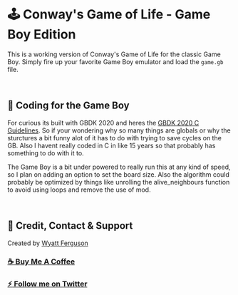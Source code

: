 # :joystick: Conway's Game of Life - Game Boy Edition

This is a working version of Conway's Game of Life for the classic Game Boy. Simply fire up your favorite Game Boy emulator and load the `game.gb` file.

<br>

## :rocket: Coding for the Game Boy

For curious its built with GBDK 2020 and heres the [GBDK 2020 C Guidelines](https://gbdk-2020.github.io/gbdk-2020/docs/api/docs_coding_guidelines.html#docs_c_tutorials). So if your wondering why so many things are globals or why the sturctures a bit funny alot of it has to do with trying to save cycles on the GB. Also I havent really coded in C in like 15 years so that probably has something to do with it to.

The Game Boy is a bit under powered to really run this at any kind of speed, so I plan on adding an option to set the board size. Also the algorithm could probably be optimized by things like unrolling the alive_neighbours function to avoid using loops and remove the use of mod.

<br>

## :goggles: Credit, Contact & Support

Created by [Wyatt Ferguson](https://twitter.com/wyattxdev)

### [:coffee: Buy Me A Coffee](https://www.buymeacoffee.com/wyattferguson)

### [:zap: Follow me on Twitter](https://twitter.com/wyattxdev)

<br>
